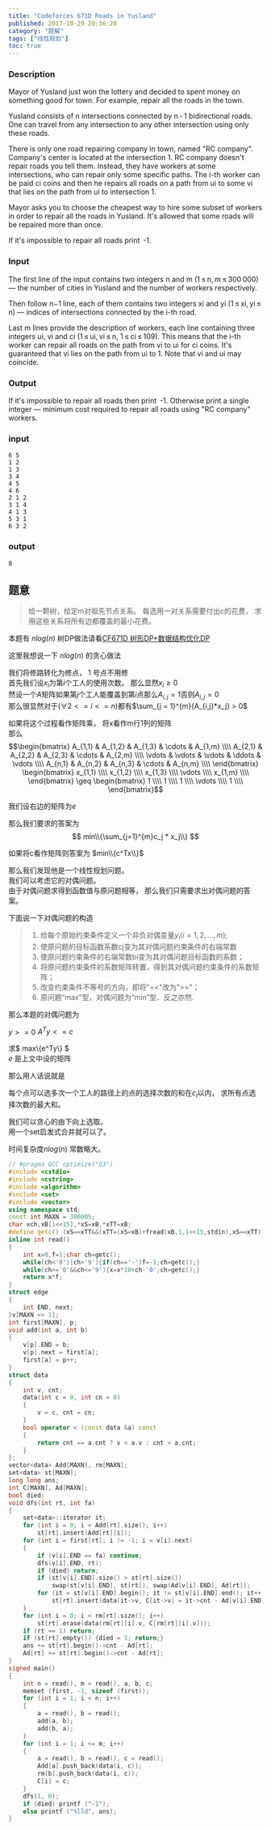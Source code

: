 ```yaml
---
title: "Codeforces 671D Roads in Yusland"
published: 2017-10-29 20:36:20
category: "题解"
tags: ["线性规划"]
toc: true
---
```


### Description
Mayor of Yusland just won the lottery and decided to spent money on something good for town. For example, repair all the roads in the town.

Yusland consists of n intersections connected by n - 1 bidirectional roads. One can travel from any intersection to any other intersection using only these roads.

There is only one road repairing company in town, named "RC company". Company's center is located at the intersection 1. RC company doesn't repair roads you tell them. Instead, they have workers at some intersections, who can repair only some specific paths. The i-th worker can be paid ci coins and then he repairs all roads on a path from ui to some vi that lies on the path from ui to intersection 1.

Mayor asks you to choose the cheapest way to hire some subset of workers in order to repair all the roads in Yusland. It's allowed that some roads will be repaired more than once.

If it's impossible to repair all roads print  -1.

### Input
The first line of the input contains two integers n and m (1 ≤ n, m ≤ 300 000) — the number of cities in Yusland and the number of workers respectively.

Then follow n−1 line, each of them contains two integers xi and yi (1 ≤ xi, yi ≤ n) — indices of intersections connected by the i-th road.

Last m lines provide the description of workers, each line containing three integers ui, vi and ci (1 ≤ ui, vi ≤ n, 1 ≤ ci ≤ 109). This means that the i-th worker can repair all roads on the path from vi to ui for ci coins. It's guaranteed that vi lies on the path from ui to 1. Note that vi and ui may coincide.

### Output
If it's impossible to repair all roads then print  -1. Otherwise print a single integer — minimum cost required to repair all roads using "RC company" workers.

### input
    6 5
    1 2
    1 3
    3 4
    4 5
    4 6
    2 1 2
    3 1 4
    4 1 3
    5 3 1
    6 3 2
### output
    8

## 题意

>给一颗树，给定m对祖先节点关系。 每选用一对关系需要付出c的花费， 求用这些关系将所有边都覆盖的最小花费。  

本题有 $nlog(n)$ 树DP做法请看[CF671D 树形DP+数据结构优化DP](http://cooook.coding.me/2017/10/29/CF671D/)  

这里我想说一下 $nlog(n)$ 的贪心做法

我们将修路转化为修点， 1 号点不用修  
首先我们设$x_i$为第$i$个工人的使用次数。 那么显然$x_i \geq 0$  
然设一个$A$矩阵如果第$j$个工人能覆盖到第$i$点那么$A_{i,j}=1$否则$A_{i,j}=0$  
那么很显然对于$(\forall 2 <= i <= n)$都有$\sum_{j = 1}^{m}{A_{i,j}*x_j} > 0$  

如果将这个过程看作矩阵乘， 将x看作m行1列的矩阵  
那么
$$\begin{bmatrix}  A_{1,1} & A_{1,2} & A_{1,3} & \cdots & A_{1,m} \\\\    A_{2,1} & A_{2,2} & A_{2,3} & \cdots & A_{2,m} \\\\   \vdots & \vdots & \vdots & \ddots & \vdots \\\\    A_{n,1} & A_{n,2} & A_{n,3} & \cdots & A_{n,m} \\\\   \end{bmatrix}
\begin{bmatrix} x_{1,1} \\\\ x_{1,2} \\\\ x_{1,3} \\\\ \vdots \\\\ x_{1,m} \\\\ \end{bmatrix} \geq \begin{bmatrix} 1 \\\\ 1 \\\\ 1 \\\\ \vdots \\\\ 1 \\\\ \end{bmatrix}$$

我们设右边的矩阵为$e$  

那么我们要求的答案为
$$ min\\{\sum_{j=1}^{m}c_j * x_j\\} $$  

如果将c看作矩阵则答案为
$min\\{c^Tx\\}$

那么我们发现他是一个线性规划问题。  
我们可以考虑它的对偶问题。  
由于对偶问题求得到函数值与原问题相等， 那么我们只需要求出对偶问题的答案。  

下面说一下对偶问题的构造  

> 1. 给每个原始约束条件定义一个非负对偶变量$y_i (i=1,2,…,m)$;
> 2. 使原问题的目标函数系数cj变为其对偶问题约束条件的右端常数
> 3. 使原问题约束条件的右端常数bi变为其对偶问题目标函数的系数；
> 4. 将原问题约束条件的系数矩阵转置，得到其对偶问题约束条件的系数矩阵；
> 5. 改变约束条件不等号的方向，即将"=<"改为">="；
> 6. 原问题“max”型，对偶问题为“min”型．反之亦然.

那么本题的对偶问题为 

$y >= 0$
$A^Ty <= c$

求$ max\\{e^Ty\\} $  
$e$ 是上文中设的矩阵  

那么用人话说就是

每个点可以选多次一个工人的路径上的点的选择次数的和在$c_i$以内， 求所有点选择次数的最大和。  

我们可以贪心的由下向上选取。  
用一个set启发式合并就可以了。  

时间复杂度$nlog(n)$ 常数略大。  

```c++
// #pragma GCC optimize("O3")
#include <cstdio>
#include <cstring>
#include <algorithm>
#include <set>
#include <vector>
using namespace std;
const int MAXN = 300005;
char xch,xB[1<<15],*xS=xB,*xTT=xB;
#define getc() (xS==xTT&&(xTT=(xS=xB)+fread(xB,1,1<<15,stdin),xS==xTT)?0:*xS++)
inline int read()
{
    int x=0,f=1;char ch=getc();
    while(ch<'0'||ch>'9'){if(ch=='-')f=-1;ch=getc();}
    while(ch>='0'&&ch<='9'){x=x*10+ch-'0';ch=getc();}
    return x*f;
}
struct edge
{
    int END, next;
}v[MAXN << 1];
int first[MAXN], p;
void add(int a, int b)
{
    v[p].END = b;
    v[p].next = first[a];
    first[a] = p++;
}
struct data
{
    int v, cnt;
    data(int c = 0, int cn = 0)
    {
        v = c, cnt = cn;
    }
    bool operator < (const data &a) const
    {
        return cnt == a.cnt ? v < a.v : cnt < a.cnt;
    }
};
vector<data> Add[MAXN], rm[MAXN];
set<data> st[MAXN];
long long ans;
int C[MAXN], Ad[MAXN];
bool died;
void dfs(int rt, int fa)
{
    set<data>::iterator it;
    for (int i = 0; i < Add[rt].size(); i++)
        st[rt].insert(Add[rt][i]);
    for (int i = first[rt]; i != -1; i = v[i].next)
    {
        if (v[i].END == fa) continue;
        dfs(v[i].END, rt);
        if (died) return;
        if (st[v[i].END].size() > st[rt].size())
            swap(st[v[i].END], st[rt]), swap(Ad[v[i].END], Ad[rt]);
        for (it = st[v[i].END].begin(); it != st[v[i].END].end(); it++)
            st[rt].insert(data(it->v, C[it->v] = it->cnt - Ad[v[i].END] + Ad[rt]));
    }
    for (int i = 0; i < rm[rt].size(); i++)
        st[rt].erase(data(rm[rt][i].v, C[rm[rt][i].v]));
    if (rt == 1) return;
    if (st[rt].empty()) {died = 1; return;}
    ans += st[rt].begin()->cnt - Ad[rt];
    Ad[rt] += st[rt].begin()->cnt - Ad[rt];
}
signed main()
{
    int n = read(), m = read(), a, b, c;
    memset (first, -1, sizeof (first));
    for (int i = 1; i < n; i++)
    {
        a = read(), b = read();
        add(a, b);
        add(b, a);
    }
    for (int i = 1; i <= m; i++)
    {
        a = read(), b = read(), c = read();
        Add[a].push_back(data(i, c));
        rm[b].push_back(data(i, c));
        C[i] = c;
    }
    dfs(1, 0);
    if (died) printf ("-1");
    else printf ("%lld", ans);
}
```
